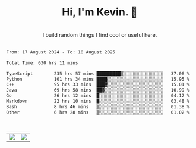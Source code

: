 <!--
**kevin-pek/kevin-pek** is a ✨ _special_ ✨ repository because its `README.md` (this file) appears on your GitHub profile.

Here are some ideas to get you started:

- 🔭 I’m currently working on ...
- 🌱 I’m currently learning ...
- 👯 I’m looking to collaborate on ...
- 🤔 I’m looking for help with ...
- 💬 Ask me about ...
- 📫 How to reach me: ...
- 😄 Pronouns: ...
- ⚡ Fun fact: ...
-->
<div align="center">
  <h1>Hi, I'm Kevin. 👋</h1>
  <br />
  I build random things I find cool or useful here.
</div>
<br />
<!--START_SECTION:waka-->

```txt
From: 17 August 2024 - To: 10 August 2025

Total Time: 630 hrs 11 mins

TypeScript        235 hrs 57 mins █████████▒░░░░░░░░░░░░░░░   37.06 %
Python            101 hrs 34 mins ████░░░░░░░░░░░░░░░░░░░░░   15.95 %
C++               95 hrs 33 mins  ███▓░░░░░░░░░░░░░░░░░░░░░   15.01 %
Java              69 hrs 58 mins  ██▓░░░░░░░░░░░░░░░░░░░░░░   10.99 %
Go                26 hrs 12 mins  █░░░░░░░░░░░░░░░░░░░░░░░░   04.12 %
Markdown          22 hrs 10 mins  █░░░░░░░░░░░░░░░░░░░░░░░░   03.48 %
Bash              8 hrs 46 mins   ▒░░░░░░░░░░░░░░░░░░░░░░░░   01.38 %
Other             6 hrs 28 mins   ▒░░░░░░░░░░░░░░░░░░░░░░░░   01.02 %
```

<!--END_SECTION:waka-->
<br />
<table width="100%">
  <tr>
    <td align="left" width="50%">
      <img src="https://github-readme-stats-kevin-pek.vercel.app/api?username=kevin-pek&include_all_commits=true&count_private=true&theme=rose_pine" />
    </td>
    <td align="right" width="50%">
      <img src="https://github-readme-stats-kevin-pek.vercel.app/api/top-langs?username=kevin-pek&langs_count=10&hide_progress=true&theme=rose_pine" />
    </td>
  </tr>
</table>
